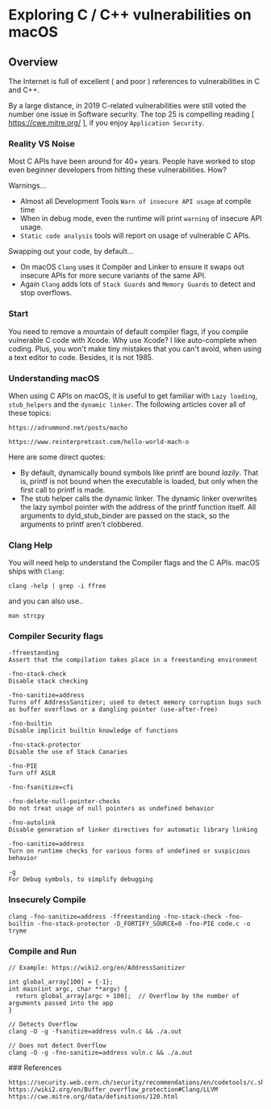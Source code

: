# Exploring C / C++ vulnerabilities on macOS
## Overview
The Internet is full of excellent ( and poor ) references to vulnerabilities in C and C++.  

By a large distance, in 2019 C-related vulnerabilities were still voted the number one issue in Software security.  The top 25 is compelling reading [ https://cwe.mitre.org/ ], if you enjoy `Application Security`.

### Reality VS Noise
Most C APIs have been around for 40+ years.  People have worked to stop even beginner developers from hitting these vulnerabilities.  How?

Warnings...
 - Almost all Development Tools `Warn of insecure API usage` at compile time
 - When in debug mode, even the runtime will print `warning` of insecure API usage.
 - `Static code analysis` tools will report on usage of vulnerable C APIs.  

Swapping out your code, by default...

 - On macOS `Clang` uses it Compiler and Linker to ensure it swaps out insecure APIs for more secure variants of the same API.
 - Again `Clang` adds lots of `Stack Guards` and `Memory Guards` to detect and stop overflows.

### Start
You need to remove a mountain of default compiler flags, if you compile vulnerable C code with Xcode.  Why use Xcode?  I like auto-complete when coding.  Plus, you won't make tiny mistakes that you can't avoid, when using a text editor to code.  Besides, it is not 1985.

### Understanding macOS
When using C APIs on macOS, it is useful to get familiar with `Lazy loading`, `stub_helpers` and the `dynamic linker`.  The following articles cover all of these topics:
```
https://adrummond.net/posts/macho

https://www.reinterpretcast.com/hello-world-mach-o
```
Here are some direct quotes:
- By default, dynamically bound symbols like printf are bound *lazily*. That is, printf is not bound when the executable is loaded, but only when the first call to printf is made.
- The stub helper calls the dynamic linker. The dynamic linker overwrites the lazy symbol pointer with the address of the printf function itself. All arguments to dyld_stub_binder are passed on the stack, so the arguments to printf aren't clobbered.

### Clang Help
You will need help to understand the Compiler flags and the C APIs.  macOS ships with `Clang`:
```
clang -help | grep -i ffree
```
and you can also use..
```
man strcpy
```
### Compiler Security flags
```
-ffreestanding          
Assert that the compilation takes place in a freestanding environment

-fno-stack-check
Disable stack checking

-fno-sanitize=address
Turns off AddressSanitizer; used to detect memory corruption bugs such as buffer overflows or a dangling pointer (use-after-free)

-fno-builtin
Disable implicit builtin knowledge of functions

-fno-stack-protector
Disable the use of Stack Canaries

-fno-PIE
Turn off ASLR

-fno-fsanitize=cfi

-fno-delete-null-pointer-checks
Do not treat usage of null pointers as undefined behavior

-fno-autolink
Disable generation of linker directives for automatic library linking

-fno-sanitize=address
Turn on runtime checks for various forms of undefined or suspicious behavior

-g
For Debug symbols, to simplify debugging
```
### Insecurely Compile
```
clang -fno-sanitize=address -ffreestanding -fno-stack-check -fno-builtin -fno-stack-protector -D_FORTIFY_SOURCE=0 -fno-PIE code.c -o tryme
```
### Compile and Run
```
// Example: https://wiki2.org/en/AddressSanitizer

int global_array[100] = {-1};
int main(int argc, char **argv) {
  return global_array[argc + 100];  // Overflow by the number of arguments passed into the app
}

// Detects Overflow
clang -O -g -fsanitize=address vuln.c && ./a.out

// Does not detect Overflow
clang -O -g -fno-sanitize=address vuln.c && ./a.out
```

### References
```
https://security.web.cern.ch/security/recommendations/en/codetools/c.shtml
https://wiki2.org/en/Buffer_overflow_protection#Clang/LLVM
https://cwe.mitre.org/data/definitions/120.html

```
